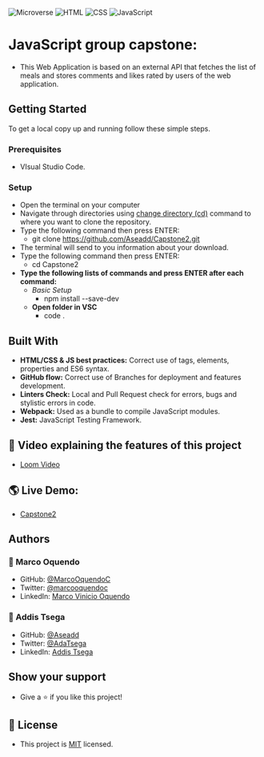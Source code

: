 ![Microverse](https://img.shields.io/badge/Microverse-blueviolet) ![HTML](https://img.shields.io/badge/-HTML-orange) ![CSS](https://img.shields.io/badge/-CSS-blue) ![JavaScript](https://img.shields.io/badge/-JavaScript-yellow)

# JavaScript group capstone: 
- This Web Application is based on an external API that fetches the list of meals and stores comments and likes rated by users of the web application.

## Getting Started
To get a local copy up and running follow these simple steps.

### Prerequisites
- VIsual Studio Code.

### Setup
- Open the terminal on your computer
- Navigate through directories using [change directory (cd)](https://www.howtogeek.com/659411/how-to-change-directories-in-command-prompt-on-windows-10) command to where you want to clone the repository.
- Type the following command then press ENTER: 
  - git clone https://github.com/Aseadd/Capstone2.git
- The terminal will send to you information about your download.
- Type the following command then press ENTER: 
  - cd Capstone2
- **Type the following lists of commands and press ENTER after each command:**
  - *Basic Setup*
    - npm install --save-dev
  - **Open folder in VSC**
    - code .

## Built With
- **HTML/CSS & JS best practices:** Correct use of tags, elements, properties and ES6 syntax.
- **GitHub flow:** Correct use of Branches for deployment and features development.
- **Linters Check:** Local and Pull Request check for errors, bugs and stylistic errors in code.
- **Webpack:** Used as a bundle to compile JavaScript modules.
- **Jest:** JavaScript Testing Framework.

## 🎥 Video explaining the features of this project
- [Loom Video](https://www.loom.com/share/c1d7e50efc0840bd985c365737bb34c0)

## 🌎 Live Demo:
- [Capstone2](https://aseadd.github.io/Capstone2/dist/)

## Authors 
### 👤 Marco Oquendo
- GitHub: [@MarcoOquendoC](https://github.com/MarcoOquendoC)
- Twitter: [@marcooquendoc](https://twitter.com/marcooquendoc)
- LinkedIn: [Marco Vinicio Oquendo](https://www.linkedin.com/in/vinicio-oquendo-4a289156/)

### 👤 Addis Tsega
- GitHub: [@Aseadd](https://github.com/Aseadd)
- Twitter: [@AdaTsega](https://twitter.com/AdaTsega)
- LinkedIn: [Addis Tsega](https://www.linkedin.com/in/addis-tsega-422789195/)

## Show your support
- Give a ⭐️ if you like this project!

## 📝 License
- This project is [MIT](./LICENSE) licensed.
